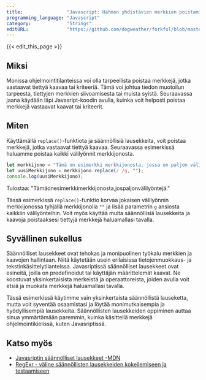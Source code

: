 ```yaml
---
title:                "Javascript: Hahmon yhdistävien merkkien poistaminen"
programming_language: "Javascript"
category:             "Strings"
editURL:              "https://github.com/dogweather/forkful/blob/master/content/fi/javascript/deleting-characters-matching-a-pattern.md"
---
```


{{< edit_this_page >}}

## Miksi

Monissa ohjelmointitilanteissa voi olla tarpeellista poistaa merkkejä, jotka vastaavat tiettyä kaavaa tai kriteeriä. Tämä voi johtua tiedon muotoilun tarpeesta, tiettyjen merkkien siivoamisesta tai muista syistä. Seuraavassa jaana käydään läpi Javasript-koodin avulla, kuinka voit helposti poistaa merkkejä vastaavat kaavat tai kriteerit.

## Miten

Käyttämällä `replace()`-funktiota ja säännöllisiä lausekkeita, voit poistaa merkkejä, jotka vastaavat tiettyä kaavaa. Seuraavassa esimerkissä haluamme poistaa kaikki välilyönnit merkkijonosta.

```Javascript
let merkkijono = "Tämä on esimerkki merkkijonosta, jossa on paljon välilyöntejä.";
let uusiMerkkijono = merkkijono.replace(/ /g, "");
console.log(uusiMerkkijono);
```

Tulostaa: "Tämäonesimerkkimerkkijonosta,jospaljonvälilyöntejä."

Tässä esimerkissä `replace()`-funktio korvaa jokaisen välilyönnin merkkijonossa tyhjällä merkkijonolla `""` ja lisää parametrin `g` ansiosta kaikkiin välilyönteihin. Voit myös käyttää muita säännöllisiä lausekkeita ja kaavoja poistaaksesi tiettyjä merkkejä haluamallasi tavalla.

## Syvällinen sukellus

Säännölliset lausekkeet ovat tehokas ja monipuolinen työkalu merkkien ja kaavojen hallintaan. Niitä käytetään usein erilaisissa tietojenmuokkaus- ja tekstinkäsittelytilanteissa. Javasriptissä säännölliset lausekkeet ovat esineitä, joilla on predefinoidut tai käyttäjän määrittelemät kaavat. Ne koostuvat yksinkertaisista merkeistä ja operaattoreista, joiden avulla voit etsiä ja muokata merkkejä haluamallasi tavalla.

Tässä esimerkissä käytimme vain yksinkertaista säännöllistä lauseketta, mutta voit syventää osaamistasi ja löytää monimutkaisempia ja hyödyllisempiä lausekkeita. Säännöllisten lausekkeiden oppiminen auttaa sinua ymmärtämään paremmin, kuinka käsittellä merkkejä ohjelmointikielissä, kuten Javasriptissä.

## Katso myös

- [Javasriptin säännölliset lausekkeet -MDN](https://developer.mozilla.org/en-US/docs/Web/JavaScript/Guide/Regular_Expressions)
- [RegExr - väline säännöllisten lausekkeiden kokeilemiseen ja testaamiseen](https://regexr.com/)